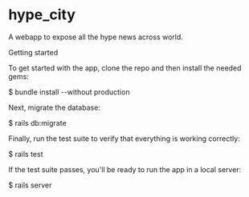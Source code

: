 # hype_city
A webapp to expose all the hype news across world.

Getting started

To get started with the app, clone the repo and then install the needed gems:

$ bundle install --without production

Next, migrate the database:

$ rails db:migrate

Finally, run the test suite to verify that everything is working correctly:

$ rails test

If the test suite passes, you'll be ready to run the app in a local server:

$ rails server

